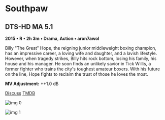 # Southpaw

## DTS-HD MA 5.1

**2015 • R • 2h 3m • Drama, Action • aron7awol**

Billy "The Great" Hope, the reigning junior middleweight boxing champion, has an impressive career, a loving wife and daughter, and a lavish lifestyle. However, when tragedy strikes, Billy hits rock bottom, losing his family, his house and his manager. He soon finds an unlikely savior in Tick Willis, a former fighter who trains the city's toughest amateur boxers. With his future on the line, Hope fights to reclaim the trust of those he loves the most.

**MV Adjustment:** ++1.0 dB

[Discuss](https://www.avsforum.com/threads/bass-eq-for-filtered-movies.2995212/post-58399846)  [TMDB](307081)

![img 0](https://i.imgur.com/pQWnskC.jpg)

![img 1](https://i.imgur.com/rRIz2GL.jpg)

